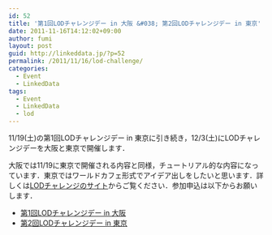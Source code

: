 ```yaml
---
id: 52
title: '第1回LODチャレンジデー in 大阪 &#038; 第2回LODチャレンジデー in 東京'
date: 2011-11-16T14:12:02+09:00
author: fumi
layout: post
guid: http://linkeddata.jp/?p=52
permalink: /2011/11/16/lod-challenge/
categories:
  - Event
  - LinkedData
tags:
  - Event
  - LinkedData
  - lod
---
```


11/19(土)の第1回LODチャレンジデー in 東京に引き続き，12/3(土)にLODチャレンジデーを大阪と東京で開催します．

大阪では11/19に東京で開催される内容と同様，チュートリアル的な内容になっています．東京ではワールドカフェ形式でアイデア出しをしたいと思います．詳しくは[LODチャレンジのサイト](http://lod.sfc.keio.ac.jp/challenge2011/)からご覧ください．参加申込は以下からお願いします．

  * [第1回LODチャレンジデー in 大阪](http://kokucheese.com/event/index/21422/)
  * [第2回LODチャレンジデー in 東京](http://kokucheese.com/event/index/21801/)
